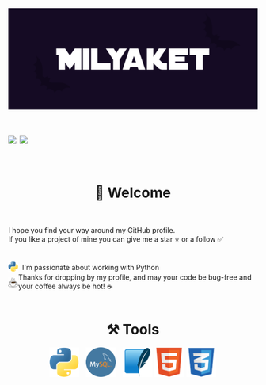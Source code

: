 <div align="center">
    <a href="https://discord.com/users/1067204055929192548" ><img src="Icons/Milyaket.png"></a>
</div>

<h1 align="left">
    <a href="https://github.com/Milyaket"><img src="https://img.shields.io/github/followers/Milyaket?style=social"></a>
    <a href="https://github.com/Milyaket"><img src="https://img.shields.io/github/stars/Milyaket?style=social"></a>
</h1>

<!-- New line -->
<br>

<h1 align="center"> 👋 Welcome </h1>

<!-- New line -->
<br>

<p>I hope you find your way around my GitHub profile. 
    <br> If you like a project of mine you can give me a star ⭐ or a follow ✅</p>

<!-- New line -->
<br>

<div style="display: flex; align-items: center;">
    <a href="https://python.org/"><img src="Icons/Python.png" width="20px" style="margin-right: 8px;"></a> I'm passionate about working with Python 
</div>

<div style="display: flex; align-items: center;">
    <a href="https://en.wikipedia.org/wiki/Coffee"><img src="Icons/Coffee.gif" width="20px" style="margin-right: 8px;"></a> Thanks for dropping by my profile, and may your code be bug-free and your coffee always be hot! ☕️
</div>

<!-- New line -->
<br>

<h1 align="center"> ⚒ Tools </h1>

<div align="center">
    <a href="https://python.org/"> <img src="Icons/Python.png" width="60px" style="margin-right: 10px;"></a>
    <a href="https://www.mysql.com/"> <img src="Icons/MySQL.png" width="60px" style="margin-right: 10px;"></a>
    <a href="https://www.sqlite.org/"> <img src="Icons/SQLite.png" width="60px" style="margin-right: 1px;"></a>
    <a href="https://www.w3.org/html/"> <img src="Icons/HTML.png" width="60px" style="margin-right: 1px;"></a>
    <a href="https://www.w3schools.com/css/"> <img src="Icons/CSS.png" width="60px" style="margin-right: 1px;"></a>
</div>
